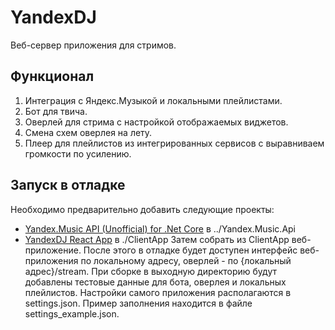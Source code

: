 # YandexDJ
Веб-сервер приложения для стримов.

## Функционал
1. Интеграция с Яндекс.Музыкой и локальными плейлистами.
2. Бот для твича.
3. Оверлей для стрима с настройкой отображаемых виджетов.
4. Смена схем оверлея на лету.
5. Плеер для плейлистов из интегрированных сервисов с выравниваем громкости по усилению.

## Запуск в отладке
Необходимо предварительно добавить следующие проекты:
- [Yandex.Music API (Unofficial) for .Net Core](https://github.com/K1llMan/Yandex.Music.Api) в ../Yandex.Music.Api
- [YandexDJ React App](https://github.com/K1llMan/YandexDJReactApp) в ./ClientApp
Затем собрать из ClientApp веб-приложение. После этого в отладке будет доступен интерфейс веб-приложения по локальному адресу, оверлей - по {локальный адрес}/stream.
При сборке в выходную директорию будут добавлены тестовые данные для бота, оверлея и локальных плейлистов.
Настройки самого приложения располагаются в settings.json. Пример заполнения находится в файле settings_example.json.
